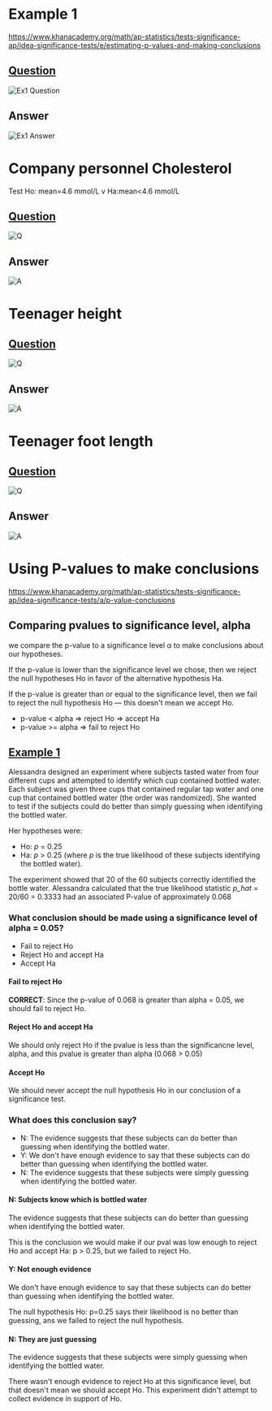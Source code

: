 # Example 1
https://www.khanacademy.org/math/ap-statistics/tests-significance-ap/idea-significance-tests/e/estimating-p-values-and-making-conclusions

## [Question](README.md)
![Ex1 Question](images/ex1_q.png)
## Answer
![Ex1 Answer](images/ex1_a.png)

# Company personnel Cholesterol
Test Ho: mean=4.6 mmol/L v Ha:mean<4.6 mmol/L

## [Question](README.md)
![Q](images/ex2_q.png)
## Answer
![A](images/ex2_a.png)


# Teenager height

## [Question](README.md)
![Q](images/ex3_q.png)
## Answer
![A](images/ex3_a.png)

# Teenager foot length

## [Question](README.md)
![Q](images/ex3_q.png)
## Answer
![A](images/ex3_a.png)

# Using P-values to make conclusions
https://www.khanacademy.org/math/ap-statistics/tests-significance-ap/idea-significance-tests/a/p-value-conclusions

## Comparing pvalues to significance level, alpha
we compare the p-value to a significance level α to make conclusions about our hypotheses.

If the p-value is lower than the significance level we chose,
then we reject the null hypotheses Ho
in favor of the alternative hypothesis Ha.

If the p-value is greater than or equal to the significance level,
then we fail to reject the null hypothesis Ho — 
this doesn't mean we accept Ho.

  * p-value < alpha => reject Ho => accept Ha
  * p-value >= alpha => fail to reject Ho

## [Example 1](README.md)
Alessandra designed an experiment where subjects tasted water from four different cups and attempted to identify which cup contained bottled water. Each subject was given three cups that contained regular tap water and one cup that contained bottled water (the order was randomized). She wanted to test if the subjects could do better than simply guessing when identifying the bottled water. 

Her hypotheses were:
  * Ho: *p* = 0.25
  * Ha: *p* > 0.25
(where *p* is the true likelihood of these subjects identifying the bottled water).

The experiment showed that 20 of the 60 subjects correctly identified the bottle water.
Alessandra calculated that the true likelihood statistic *p_hat* = 20/60 = 0.3333
had an associated P-value of approximately 0.068

### What conclusion should be made using a significance level of alpha = 0.05?
  * Fail to reject Ho
  * Reject Ho and accept Ha
  * Accept Ha

#### Fail to reject Ho
**CORRECT**: Since the p-value of 0.068 is greater than alpha = 0.05, we should fail to reject Ho.

#### Reject Ho and accept Ha
We should only reject Ho if the pvalue is less than the significancne level, alpha, and this pvalue is greater than alpha (0.068 > 0.05)

#### Accept Ho
We should never accept the null hypothesis Ho in our conclusion of a significance test.

### What does this conclusion say?
  * N: The evidence suggests that these subjects can do better than guessing when identifying the bottled water.
  * Y: We don't have enough evidence to say that these subjects can do better than guessing when identifying the bottled water.
  * N: The evidence suggests that these subjects were simply guessing when identifying the bottled water.

#### N: Subjects know which is bottled water
The evidence suggests that these subjects can do better than guessing when identifying the bottled water.

This is the conclusion we would make if our pval was low enough to reject Ho and accept Ha:  p > 0.25, but we failed to reject Ho.

#### Y: Not enough evidence
We don't have enough evidence to say that these subjects can do better than guessing when identifying the bottled water.

The null hypothesis Ho: p=0.25 says their likelihood is no better than guessing, ans we failed to reject the null hypothesis.

#### N: They are just guessing
The evidence suggests that these subjects were simply guessing when identifying the bottled water.

There wasn't enough evidence to reject Ho at this significance level, 
but that doesn't mean we should accept Ho.
This experiment didn't attempt to collect evidence in support of Ho.

